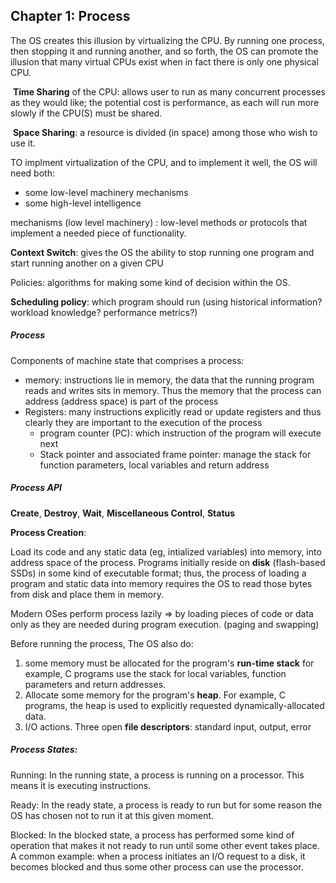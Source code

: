 

## Chapter 1: Process

The OS creates this illusion by virtualizing the CPU. By running one process, then stopping it and running another, and so forth, the OS can promote the illusion that many virtual CPUs exist when in fact there is only one physical CPU.

​	**Time Sharing** of the CPU: allows user to run as many concurrent processes as they would like; the potential cost is performance, as each will run more slowly if the CPU(S) must be shared.

​	**Space Sharing**: a resource is divided (in space) among those who wish to use it.

TO implment virtualization of the CPU, and to implement it well, the OS will need both:

- some low-level machinery mechanisms
- some high-level intelligence



mechanisms (low level machinery) : low-level methods or protocols that implement a needed piece of functionality.

**Context Switch**: gives the OS the ability to stop running one program and start running another on a given CPU





Policies: algorithms for making some kind of decision within the OS.

**Scheduling policy**: which program should run (using historical information? workload knowledge? performance metrics?)



##### Process

Components of machine state that comprises a process:

- memory: instructions lie in memory, the data that the running program reads and writes sits in memory. Thus the memory that the process can address (address space) is part of the process
- Registers: many instructions explicitly read or update registers and thus clearly they are important to the execution of the process
  - program counter (PC): which instruction of the program will execute next
  - Stack pointer and associated frame pointer: manage the stack for function parameters, local variables and return address



##### Process API

**Create**, **Destroy**, **Wait**, **Miscellaneous Control**, **Status**

**Process Creation**: 

Load its code and any static data (eg, intialized variables) into memory, into address space of the process. Programs initially reside on **disk** (flash-based SSDs) in some kind of executable format; thus, the process of loading a program and static data into memory requires the OS to read those bytes from disk and place them in memory.

Modern OSes perform process lazily => by loading pieces of code or data only as they are needed during program execution. (paging and swapping)



Before running the process, The OS also do:

1. some memory must be allocated for the program's **run-time stack** for example, C programs use the stack for local variables, function parameters and return addresses.
2. Allocate some memory for the program's **heap**. For example, C programs, the heap is used to explicitly requested dynamically-allocated data.
3. I/O actions. Three open **file descriptors**: standard input, output, error



##### Process States:

Running: In the running state, a process is running on a processor. This means it is executing instructions.

Ready: In the ready state, a process is ready to run but for some reason the OS has chosen not to run it at this given moment.

Blocked: In the blocked state, a process has performed some kind of operation that makes it not ready to run until some other event takes place. A common example: when a process initiates an I/O request to a disk, it becomes blocked and thus some other process can use the processor.













